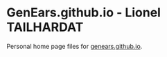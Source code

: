 # GenEars.github.io -  Lionel TAILHARDAT

Personal home page files for [genears.github.io](https://genears.github.io/).
